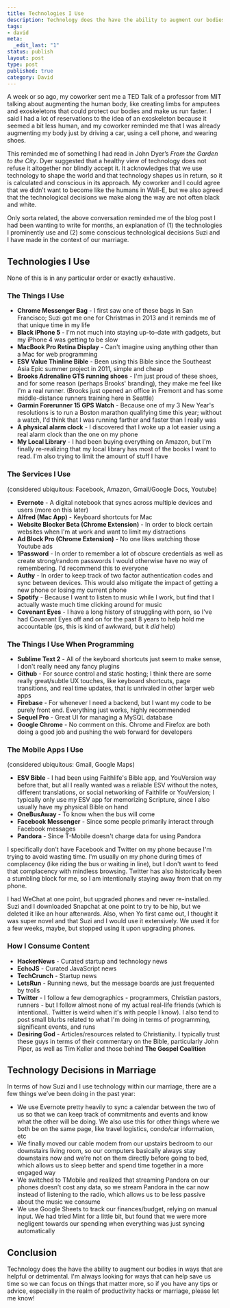 ```yaml
---
title: Technologies I Use
description: Technology does the have the ability to augment our bodies in ways that are helpful or detrimental. I'm always looking for ways that can help save us time so we can focus on things that matter more, so if you have any tips or advice, especially in the realm of productivity hacks or marriage, please let me know!
tags:
- david
meta:
  _edit_last: "1"
status: publish
layout: post
type: post
published: true
category: David
---
```


A week or so ago, my coworker sent me a TED Talk of a professor from MIT talking about augmenting the human body, like creating limbs for amputees and exoskeletons that could protect our bodies and make us run faster. I said I had a lot of reservations to the idea of an exoskeleton because it seemed a bit less human, and my coworker reminded me that I was already augmenting my body just by driving a car, using a cell phone, and wearing shoes.

This reminded me of something I had read in John Dyer’s *From the Garden to the City*. Dyer suggested that a healthy view of technology does not refuse it altogether nor blindly accept it. It acknowledges that we use technology to shape the world and that technology shapes us in return, so it is calculated and conscious in its approach. My coworker and I could agree that we didn’t want to become like the humans in Wall-E, but we also agreed that the technological decisions we make along the way are not often black and white.

Only sorta related, the above conversation reminded me of the blog post I had been wanting to write for months, an explanation of (1) the technologies I prominently use and (2) some conscious technological decisions Suzi and I have made in the context of our marriage.

## Technologies I Use

None of this is in any particular order or exactly exhaustive.

### The Things I Use

- **Chrome Messenger Bag** - I first saw one of these bags in San Francisco; Suzi got me one for Christmas in 2013 and it reminds me of that unique time in my life
- **Black iPhone 5** - I'm not much into staying up-to-date with gadgets, but my iPhone 4 was getting to be slow
- **MacBook Pro Retina Display** - Can't imagine using anything other than a Mac for web programming
- **ESV Value Thinline Bible** - Been using this Bible since the Southeast Asia Epic summer project in 2011, simple and cheap
- **Brooks Adrenaline GTS running shoes** - I'm just proud of these shoes, and for some reason (perhaps Brooks' branding), they make me feel like I'm a real runner. (Brooks just opened an office in Fremont and has some middle-distance runners training here in Seattle)
- **Garmin Forerunner 15 GPS Watch** - Because one of my 3 New Year's resolutions is to run a Boston marathon qualifying time this year; without a watch, I'd think that I was running farther and faster than I really was
- **A physical alarm clock** - I discovered that I woke up a lot easier using a real alarm clock than the one on my phone
- **My Local Library** - I had been buying everything on Amazon, but I'm finally re-realizing that my local library has most of the books I want to read. I'm also trying to limit the amount of stuff I have

### The Services I Use

(considered ubiquitous: Facebook, Amazon, Gmail/Google Docs, Youtube)

- **Evernote** - A digital notebook that syncs across multiple devices and users (more on this later)
- **Alfred (Mac App)** - Keyboard shortcuts for Mac
- **Website Blocker Beta (Chrome Extension)** - In order to block certain websites when I'm at work and want to limit my distractions
- **Ad Block Pro (Chrome Extension)** - No one likes watching those Youtube ads
- **1Password** - In order to remember a lot of obscure credentials as well as create strong/random passwords I would otherwise have no way of remembering. I'd recommend this to everyone
- **Authy** - In order to keep track of two factor authentication codes and sync between devices. This would also mitigate the impact of getting a new phone or losing my current phone
- **Spotify** - Because I want to listen to music while I work, but find that I actually waste much time clicking around for music
- **Covenant Eyes** - I have a long history of struggling with porn, so I've had Covenant Eyes off and on for the past 8 years to help hold me accountable (ps, this is kind of awkward, but it *did* help)

### The Things I Use When Programming

- **Sublime Text 2** - All of the keyboard shortcuts just seem to make sense, I don't really need any fancy plugins
- **Github** - For source control and static hosting; I think there are some really great/subtle UX touches, like keyboard shortcuts, page transitions, and real time updates, that is unrivaled in other larger web apps
- **Firebase** - For whenever I need a backend, but I want my code to be purely front end. Everything just works, highly recommended
- **Sequel Pro** - Great UI for managing a MySQL database
- **Google Chrome** - No comment on this. Chrome and Firefox are both doing a good job and pushing the web forward for developers

### The Mobile Apps I Use

(considered ubiquitous: Gmail, Google Maps)

- **ESV Bible** - I had been using Faithlife's Bible app, and YouVersion way before that, but all I really wanted was a reliable ESV without the notes, different translations, or social networking of Faithlife or YouVersion; I typically only use my ESV app for memorizing Scripture, since I also usually have my physical Bible on hand
- **OneBusAway** - To know when the bus will come
- **Facebook Messenger** - Since some people primarily interact through Facebook messages
- **Pandora** - Since T-Mobile doesn't charge data for using Pandora

I specifically don't have Facebook and Twitter on my phone because I'm trying to avoid wasting time. I'm usually on my phone during times of complacency (like riding the bus or waiting in line), but I don't want to feed that complacency with mindless browsing. Twitter has also historically been a stumbling block for me, so I am intentionally staying away from that on my phone.

I had WeChat at one point, but upgraded phones and never re-installed. Suzi and I downloaded Snapchat at one point to try to be hip, but we deleted it like an hour afterwards. Also, when Yo first came out, I thought it was super novel and that Suzi and I would use it extensively. We used it for a few weeks, maybe, but stopped using it upon upgrading phones.

### How I Consume Content

- **HackerNews** - Curated startup and technology news
- **EchoJS** - Curated JavaScript news
- **TechCrunch** - Startup news
- **LetsRun** - Running news, but the message boards are just frequented by trolls
- **Twitter** - I follow a few demographics - programmers, Christian pastors, runners - but I follow almost none of my actual real-life friends (which is intentional.. Twitter is weird when it's with people I know). I also tend to post small blurbs related to what I'm doing in terms of programming, significant events, and runs
- **Desiring God** - Articles/resources related to Christianity. I typically trust these guys in terms of their commentary on the Bible, particularly John Piper, as well as Tim Keller and those behind **The Gospel Coalition**

## Technology Decisions in Marriage

In terms of how Suzi and I use technology within our marriage, there are a few things we’ve been doing in the past year:

- We use Evernote pretty heavily to sync a calendar between the two of us so that we can keep track of commitments and events and know what the other will be doing. We also use this for other things where we both be on the same page, like travel logistics, condo/car information, etc
- We finally moved our cable modem from our upstairs bedroom to our downstairs living room, so our computers basically always stay downstairs now and we’re not on them directly before going to bed, which allows us to sleep better and spend time together in a more engaged way
- We switched to TMobile and realized that streaming Pandora on our phones doesn’t cost any data, so we stream Pandora in the car now instead of listening to the radio, which allows us to be less passive about the music we consume
- We use Google Sheets to track our finances/budget, relying on manual input. We had tried Mint for a little bit, but found that we were more negligent towards our spending when everything was just syncing automatically

## Conclusion

Technology does the have the ability to augment our bodies in ways that are helpful or detrimental. I'm always looking for ways that can help save us time so we can focus on things that matter more, so if you have any tips or advice, especially in the realm of productivity hacks or marriage, please let me know!